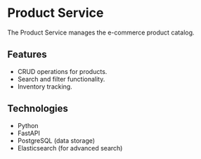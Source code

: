 # Product Service

The Product Service manages the e-commerce product catalog.

## Features
- CRUD operations for products.
- Search and filter functionality.
- Inventory tracking.

## Technologies
- Python
- FastAPI
- PostgreSQL (data storage)
- Elasticsearch (for advanced search)

